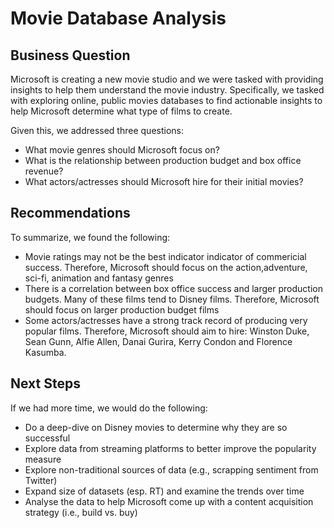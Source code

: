 # Movie Database Analysis 

## Business Question

Microsoft is creating a new movie studio and we were tasked with providing insights to help them understand the movie industry. Specifically, we tasked with exploring online, public movies databases to find actionable insights to help Microsoft determine what type of films to create.

Given this, we addressed three questions:

- What movie genres should Microsoft focus on?
- What is the relationship between production budget and box office revenue?
- What actors/actresses should Microsoft hire for their initial movies?

## Recommendations

To summarize, we found the following:
    
- Movie ratings may not be the best indicator indicator of commericial success. Therefore, Microsoft should focus on the action,adventure, sci-fi, animation and fantasy genres
- There is a correlation between box office success and larger production budgets. Many of these films tend to Disney films. Therefore, Microsoft should focus on larger production budget films
- Some actors/actresses have a strong track record of producing very popular films. Therefore, Microsoft should aim to hire: Winston Duke, Sean Gunn, Alfie Allen, Danai Gurira, Kerry Condon and Florence Kasumba.

## Next Steps

If we had more time, we would do the following:
    
- Do a deep-dive on Disney movies to determine why they are so successful
- Explore data from streaming platforms to better improve the popularity measure
- Explore non-traditional sources of data (e.g., scrapping sentiment from Twitter)
- Expand size of datasets (esp. RT) and examine the trends over time
- Analyse the data to help Microsoft come up with a content acquisition strategy (i.e., build vs. buy)

